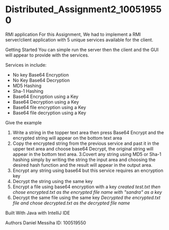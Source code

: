 # Distributed_Assignment2_100519550
RMI application
For this Assignment, We had to implement a RMI server/client application with 5 unique services available for the client. 

Getting Started
You can simple run the server then the client and the GUI will appear to provide with the services.

Services in include:
 - No key Base64 Encryption
 - No Key Base64 Decryption
 - MD5 Hashing
 - Sha-1 Hashing
 - Base64 Encryption using a Key
 - Base64 Decryption using a Key
 - Base64 file encryption using a Key
 - Base64 file decryption using a Key

Give the example
1. Write a string in the topper text area then press Base64 Encrypt and the encrypted string will appear on the bottom text area
2. Copy the encrypted string from the previous service and past it in the upper text area and choose base64 Decrypt, the original string will appear in the bottom text area.
3.Covert any string using MD5 or Sha-1 hashing simply by writing the string the input area and choosing the desired hash function and the result will appear in the output area.
4. Encrypt any string using base64 but this service requires an encryption key
5. Decrypt the string using the same key
6. Encrypt a file using base64 encryption with a key
 *created test.txt then chose encrypted.txt as the encrypted file name with "sandra" as a key*
7. Decrypt the same file using the same key
 *Decrypted the encrypted.txt file and chose decrypted.txt as the decrypted file name*


Built With
Java with IntelliJ IDE

Authors
Daniel Messiha
ID: 100519550

